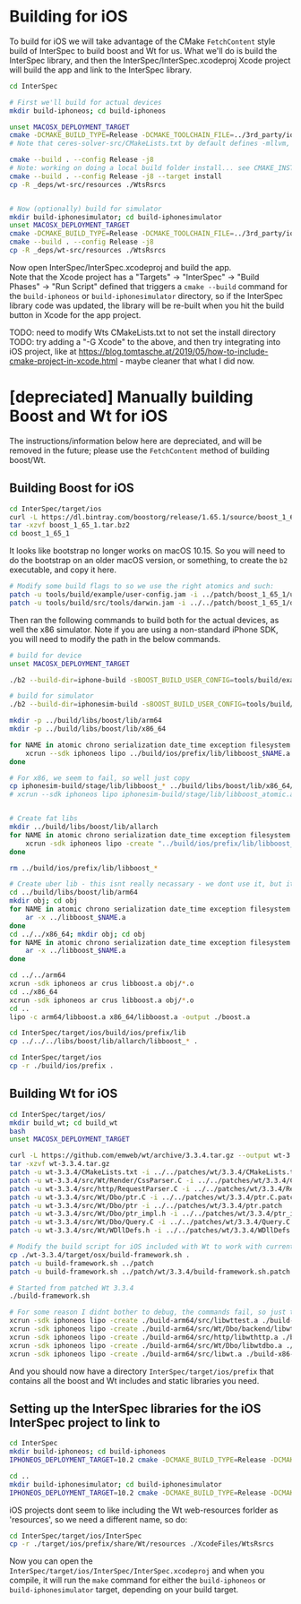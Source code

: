 # Building for iOS
To build for iOS we will take advantage of the CMake `FetchContent` style build of InterSpec to build boost and Wt for us.
What we'll do is build the InterSpec library, and then the InterSpec/InterSpec.xcodeproj Xcode project will build the app and link to the InterSpec library.  

```bash
cd InterSpec

# First we'll build for actual devices
mkdir build-iphoneos; cd build-iphoneos

unset MACOSX_DEPLOYMENT_TARGET
cmake -DCMAKE_BUILD_TYPE=Release -DCMAKE_TOOLCHAIN_FILE=../3rd_party/ios-cmake/ios.toolchain.cmake -DPLATFORM=OS64 -DIOS_DEPLOYMENT_TARGET=11.0 -DDEPLOYMENT_TARGET=11.0 -DENABLE_BITCODE_INT=OFF -DENABLE_BITCODE=OFF ..
# Note that ceres-solver-src/CMakeLists.txt by default defines -mllvm, which is not compatible with bitcode, unless you set ENABLE_BITCODE=ON; I'm not sure if -mllvm is actually going through to the final executable abd being used (so if we do use it, maybe define it upfront in our CMakeLists.txt)

cmake --build . --config Release -j8
# Note: working on doing a local build folder install... see CMAKE_INSTALL_PREFIX
cmake --build . --config Release -j8 --target install
cp -R _deps/wt-src/resources ./WtsRsrcs


# Now (optionally) build for simulator
mkdir build-iphonesimulator; cd build-iphonesimulator
unset MACOSX_DEPLOYMENT_TARGET
cmake -DCMAKE_BUILD_TYPE=Release -DCMAKE_TOOLCHAIN_FILE=../3rd_party/ios-cmake/ios.toolchain.cmake -DPLATFORM=SIMULATOR64 -DIOS_DEPLOYMENT_TARGET=11.0 -DDEPLOYMENT_TARGET=11.0 -DENABLE_BITCODE_INT=OFF -DENABLE_BITCODE=OFF ..
cmake --build . --config Release -j8
cp -R _deps/wt-src/resources ./WtsRsrcs
```

Now open InterSpec/InterSpec.xcodeproj and build the app.  
Note that the Xcode project has a "Targets" -> "InterSpec" -> "Build Phases" -> "Run Script" defined that triggers a `cmake --build` command for the `build-iphoneos` or `build-iphonesimulator` directory, so if the InterSpec library code was updated, the library will be re-built when you hit the build button in Xcode for the app project.


TODO: need to modify Wts CMakeLists.txt to not set the install directory
TODO: try adding a "-G Xcode" to the above, and then try integrating into iOS project, like at https://blog.tomtasche.at/2019/05/how-to-include-cmake-project-in-xcode.html - maybe cleaner that what I did now.


# [depreciated] Manually building Boost and Wt for iOS
The instructions/information below here are depreciated, and will be removed in the future; please use the `FetchContent` method of building boost/Wt.

## Building Boost for iOS
```bash
cd InterSpec/target/ios
curl -L https://dl.bintray.com/boostorg/release/1.65.1/source/boost_1_65_1.tar.gz --output boost_1_65_1.tar.gz
tar -xzvf boost_1_65_1.tar.bz2
cd boost_1_65_1
```

It looks like bootstrap no longer works on macOS 10.15. So you will need to do the bootstrap on an older macOS version, or something, to create the `b2` executable, and copy it here.

```bash
# Modify some build flags to so we use the right atomics and such:
patch -u tools/build/example/user-config.jam -i ../patch/boost_1_65_1/user-config.jam.patch
patch -u tools/build/src/tools/darwin.jam -i ../../patch/boost_1_65_1/darwin.jam.patch
```

Then ran the following commands to build both for the actual devices, as well the x86 simulator.  Note if you are using a non-standard iPhone SDK, you will need to modify the path in the below commands.
```bash
# build for device
unset MACOSX_DEPLOYMENT_TARGET

./b2 --build-dir=iphone-build -sBOOST_BUILD_USER_CONFIG=tools/build/example/user-config.jam --stagedir=iphone-build/stage --prefix=../build/ios/prefix abi=aapcs binary-format=mach-o address-model=64 toolset=darwin variant=release architecture=arm optimization=space target-os=iphone macosx-version=iphone-14.4 define=_LITTLE_ENDIAN link=static threading=multi --with-random --with-regex --with-random --with-chrono --with-serialization --with-thread --with-signals --with-filesystem --with-system --with-date_time --with-exception --with-program_options --with-timer --with-atomic --with-iostreams cxxflags="-std=c++11 -stdlib=libc++ -DBOOST_AC_USE_PTHREADS -DBOOST_SP_USE_PTHREADS -mios-version-min=9.0 -isysroot /Applications/Xcode.app/Contents/Developer/Platforms/iPhoneOS.platform/Developer/SDKs/iPhoneOS.sdk" linkflags="-stdlib=libc++" -j12 install

# build for simulator
./b2 --build-dir=iphonesim-build -sBOOST_BUILD_USER_CONFIG=tools/build/example/user-config.jam --stagedir=iphonesim-build/stage --prefix=../build/ios/prefix binary-format=mach-o address-model=64 toolset=darwin-14.4~iphonesim architecture=x86 target-os=iphone variant=release optimization=space target-os=iphone macosx-version=iphonesim-14.4 link=static threading=multi --with-random --with-regex --with-random --with-chrono --with-serialization --with-thread --with-signals --with-filesystem --with-system --with-date_time --with-exception --with-program_options --with-timer --with-atomic --with-iostreams cxxflags="-std=c++11 -stdlib=libc++ -mios-version-min=9.0 -isysroot /Applications/Xcode.app/Contents/Developer/Platforms/iPhoneSimulator.platform/Developer/SDKs/iPhoneSimulator.sdk" linkflags="-stdlib=libc++" -j12 stage

mkdir -p ../build/libs/boost/lib/arm64
mkdir -p ../build/libs/boost/lib/x86_64

for NAME in atomic chrono serialization date_time exception filesystem iostreams program_options random regex signals system thread timer; do
	xcrun --sdk iphoneos lipo ../build/ios/prefix/lib/libboost_$NAME.a -thin arm64 -o ../build/libs/boost/lib/arm64/libboost_$NAME.a
done

# For x86, we seem to fail, so well just copy
cp iphonesim-build/stage/lib/libboost_* ../build/libs/boost/lib/x86_64/
# xcrun --sdk iphoneos lipo iphonesim-build/stage/lib/libboost_atomic.a -thin x86_64 -o ../build/libs/boost/lib/x86_64/libboost_atomic.a


# Create fat libs
mkdir ../build/libs/boost/lib/allarch
for NAME in atomic chrono serialization date_time exception filesystem iostreams program_options random regex signals system thread timer; do
	xcrun -sdk iphoneos lipo -create "../build/ios/prefix/lib/libboost_$NAME.a" "iphonesim-build/stage/lib/libboost_$NAME.a" -output "../build/libs/boost/lib/allarch/libboost_$NAME.a"
done

rm ../build/ios/prefix/lib/libboost_*

# Create uber lib - this isnt really necassary - we dont use it, but it could be nice to just link to a single boost library
cd ../build/libs/boost/lib/arm64
mkdir obj; cd obj
for NAME in atomic chrono serialization date_time exception filesystem iostreams program_options random regex signals system thread timer; do
	ar -x ../libboost_$NAME.a
done
cd ../../x86_64; mkdir obj; cd obj
for NAME in atomic chrono serialization date_time exception filesystem iostreams program_options random regex signals system thread timer; do
	ar -x ../libboost_$NAME.a
done

cd ../../arm64
xcrun -sdk iphoneos ar crus libboost.a obj/*.o
cd ../x86_64
xcrun -sdk iphoneos ar crus libboost.a obj/*.o
cd ..
lipo -c arm64/libboost.a x86_64/libboost.a -output ./boost.a

cd InterSpec/target/ios/build/ios/prefix/lib
cp ../../../libs/boost/lib/allarch/libboost_* .

cd InterSpec/target/ios
cp -r ./build/ios/prefix .
```


## Building Wt for iOS
```bash
cd InterSpec/target/ios/
mkdir build_wt; cd build_wt
bash
unset MACOSX_DEPLOYMENT_TARGET

curl -L https://github.com/emweb/wt/archive/3.3.4.tar.gz --output wt-3.3.4.tar.gz
tar -xzvf wt-3.3.4.tar.gz
patch -u wt-3.3.4/CMakeLists.txt -i ../../patches/wt/3.3.4/CMakeLists.txt.patch
patch -u wt-3.3.4/src/Wt/Render/CssParser.C -i ../../patches/wt/3.3.4/CssParser.C.patch
patch -u wt-3.3.4/src/http/RequestParser.C -i ../../patches/wt/3.3.4/RequestParser.C.patch
patch -u wt-3.3.4/src/Wt/Dbo/ptr.C -i ../../patches/wt/3.3.4/ptr.C.patch
patch -u wt-3.3.4/src/Wt/Dbo/ptr -i ../../patches/wt/3.3.4/ptr.patch
patch -u wt-3.3.4/src/Wt/Dbo/ptr_impl.h -i ../../patches/wt/3.3.4/ptr_impl.h.patch
patch -u wt-3.3.4/src/Wt/Dbo/Query.C -i ../../patches/wt/3.3.4/Query.C.patch
patch -u wt-3.3.4/src/Wt/WDllDefs.h -i ../../patches/wt/3.3.4/WDllDefs.h.patch

# Modify the build script for iOS included with Wt to work with current Xcode (tested on Xcode 12.4)
cp ./wt-3.3.4/target/osx/build-framework.sh .
patch -u build-framework.sh ../patch
patch -u build-framework.sh ../patch/wt/3.3.4/build-framework.sh.patch

# Started from patched Wt 3.3.4
./build-framework.sh

# For some reason I didnt bother to debug, the commands fail, so just then manually ran as:
xcrun -sdk iphoneos lipo -create ./build-arm64/src/libwttest.a ./build-x86-64/src/libwttest.a -output ../prefix/lib/libwttest.a
xcrun -sdk iphoneos lipo -create ./build-arm64/src/Wt/Dbo/backend/libwtdbosqlite3.a ./build-x86-64/src/Wt/Dbo/backend/libwtdbosqlite3.a -output ../prefix/lib/libwtdbosqlite3.a
xcrun -sdk iphoneos lipo -create ./build-arm64/src/http/libwthttp.a ./build-x86-64/src/http/libwthttp.a -output ../prefix/lib/libwthttp.a
xcrun -sdk iphoneos lipo -create ./build-arm64/src/Wt/Dbo/libwtdbo.a ./build-x86-64/src/Wt/Dbo/libwtdbo.a -output ../prefix/lib/libwtdbo.a
xcrun -sdk iphoneos lipo -create ./build-arm64/src/libwt.a ./build-x86-64/src/libwt.a -output ../prefix/lib/libwt.a
```

And you should now have a directory `InterSpec/target/ios/prefix` that contains all the boost and Wt includes and static libraries you need.



## Setting up the InterSpec libraries for the iOS InterSpec project to link to
```bash
cd InterSpec
mkdir build-iphoneos; cd build-iphoneos
IPHONEOS_DEPLOYMENT_TARGET=10.2 cmake -DCMAKE_BUILD_TYPE=Release -DCMAKE_TOOLCHAIN_FILE=../cmake/iOSToolchain.cmake -DIOS=ON -DCMAKE_PREFIX_PATH=../target/ios/prefix ..

cd ..
mkdir build-iphonesimulator; cd build-iphonesimulator
IPHONEOS_DEPLOYMENT_TARGET=10.2 cmake -DCMAKE_BUILD_TYPE=Release -DCMAKE_TOOLCHAIN_FILE=../cmake/iOSToolchain.cmake -DIOS=ON -DCMAKE_PREFIX_PATH=../target/ios/prefix -DIOS_PLATFORM=SIMULATOR ..
```

iOS projects dont seem to like including the Wt web-resources forlder as 'resources', so we need a different name, so do:
```bash
cd InterSpec/target/ios/InterSpec
cp -r ./target/ios/prefix/share/Wt/resources ./XcodeFiles/WtsRsrcs
```

Now you can open the `InterSpec/target/ios/InterSpec/InterSpec.xcodeproj` and when you compile, it will run the `make` command for either the `build-iphoneos` or `build-iphonesimulator` target, depending on your build target.





